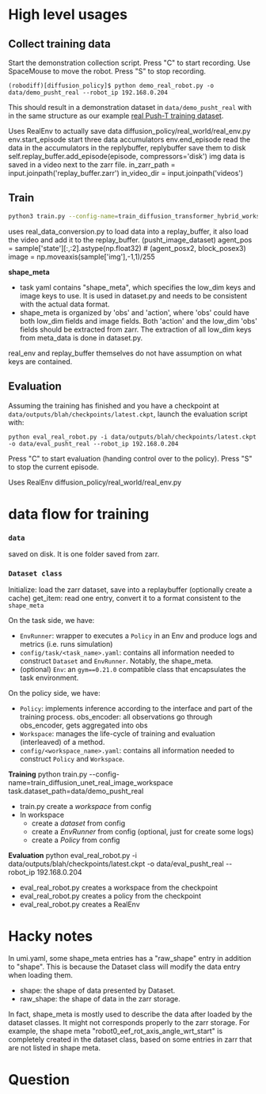 # High level usages
## Collect training data
Start the demonstration collection script. Press "C" to start recording. Use SpaceMouse to move the robot. Press "S" to stop recording. 
```console
(robodiff)[diffusion_policy]$ python demo_real_robot.py -o data/demo_pusht_real --robot_ip 192.168.0.204
```

This should result in a demonstration dataset in `data/demo_pusht_real` with in the same structure as our example [real Push-T training dataset](https://diffusion-policy.cs.columbia.edu/data/training/pusht_real.zip).


Uses RealEnv to actually save data diffusion_policy/real_world/real_env.py
    env.start_episode
        start three data accumulators
    env.end_episode
        read the data in the accumulators in the replybuffer, replybuffer save them to disk
            self.replay_buffer.add_episode(episode, compressors='disk')
        img data is saved in a video next to the zarr file.
            in_zarr_path = input.joinpath('replay_buffer.zarr')
            in_video_dir = input.joinpath('videos')

## Train
```sh
python3 train.py --config-name=train_diffusion_transformer_hybrid_workspace task.dataset_path=data/demo_pusht_real
```

uses real_data_conversion.py to load data into a replay_buffer, it also load the video and add it to the replay_buffer.
(pusht_image_dataset)
        agent_pos = sample['state'][:,:2].astype(np.float32) # (agent_posx2, block_posex3)
        image = np.moveaxis(sample['img'],-1,1)/255

**shape_meta**
* task yaml contains "shape_meta", which specifies the low_dim keys and image keys to use. It is used in dataset.py and needs to be consistent with the actual data format.
* shape_meta is organized by 'obs' and 'action', where 'obs' could have both low_dim fields and image fields. Both 'action' and the low_dim 'obs' fields should be extracted from zarr. The extraction of all low_dim keys from meta_data is done in dataset.py. 

real_env and replay_buffer themselves do not have assumption on what keys are contained.



## Evaluation
Assuming the training has finished and you have a checkpoint at `data/outputs/blah/checkpoints/latest.ckpt`, launch the evaluation script with:
```console
python eval_real_robot.py -i data/outputs/blah/checkpoints/latest.ckpt -o data/eval_pusht_real --robot_ip 192.168.0.204
```
Press "C" to start evaluation (handing control over to the policy). Press "S" to stop the current episode.


Uses RealEnv diffusion_policy/real_world/real_env.py



# data flow for training
### `data`
saved on disk. It is one folder saved from zarr.

### `Dataset class`
Initialize: load the zarr dataset, save into a replaybuffer (optionally create a cache)
get_item: read one entry, convert it to a format consistent to the `shape_meta`





On the task side, we have:
* `EnvRunner`: wrapper to executes a `Policy` in an Env and produce logs and metrics (i.e. runs simulation)
* `config/task/<task_name>.yaml`: contains all information needed to construct `Dataset` and `EnvRunner`.
    Notably, the shape_meta.
* (optional) `Env`: an `gym==0.21.0` compatible class that encapsulates the task environment.

On the policy side, we have:
* `Policy`: implements inference according to the interface and part of the training process.
    obs_encoder: all observations go through obs_encoder, gets aggregated into obs
* `Workspace`: manages the life-cycle of training and evaluation (interleaved) of a method. 
* `config/<workspace_name>.yaml`: contains all information needed to construct `Policy` and `Workspace`.


**Training**
python train.py --config-name=train_diffusion_unet_real_image_workspace task.dataset_path=data/demo_pusht_real
* train.py create a *workspace* from config
* In workspace
    * create a *dataset* from config
    * create a *EnvRunner* from config (optional, just for create some logs)
    * create a *Policy* from config

**Evaluation**
python eval_real_robot.py -i data/outputs/blah/checkpoints/latest.ckpt -o data/eval_pusht_real --robot_ip 192.168.0.204
* eval_real_robot.py creates a workspace from the checkpoint
* eval_real_robot.py creates a policy from the checkpoint
* eval_real_robot.py creates a RealEnv

# Hacky notes

In umi.yaml, some shape_meta entries has a "raw_shape" entry in addition to "shape". This 
is because the Dataset class will modify the data entry when loading them. 
* shape: the shape of data presented by Dataset.
* raw_shape: the shape of data in the zarr storage.

In fact, shape_meta is mostly used to describe the data after loaded by the dataset classes.
It might not corresponds properly to the zarr storage. For example, the shape meta
"robot0_eef_rot_axis_angle_wrt_start" is completely created in the dataset class, based on
some entries in zarr that are not listed in shape meta.


# Question
